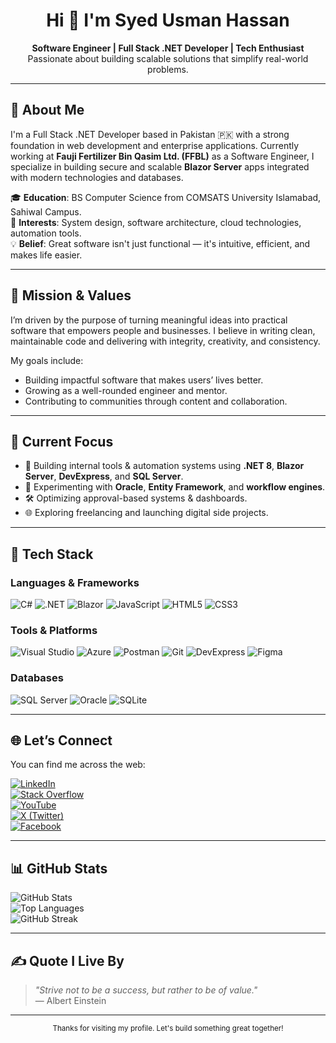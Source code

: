 <h1 align="center">Hi 👋 I'm Syed Usman Hassan</h1>

<p align="center">
  <strong>Software Engineer | Full Stack .NET Developer | Tech Enthusiast</strong><br/>
  Passionate about building scalable solutions that simplify real-world problems.
</p>

---

## 🚀 About Me

I'm a Full Stack .NET Developer based in Pakistan 🇵🇰 with a strong foundation in web development and enterprise applications. Currently working at **Fauji Fertilizer Bin Qasim Ltd. (FFBL)** as a Software Engineer, I specialize in building secure and scalable **Blazor Server** apps integrated with modern technologies and databases.

🎓 **Education**: BS Computer Science from COMSATS University Islamabad, Sahiwal Campus.  
🧠 **Interests**: System design, software architecture, cloud technologies, automation tools.  
💡 **Belief**: Great software isn't just functional — it's intuitive, efficient, and makes life easier.

---

## 🎯 Mission & Values

I’m driven by the purpose of turning meaningful ideas into practical software that empowers people and businesses. I believe in writing clean, maintainable code and delivering with integrity, creativity, and consistency.

My goals include:
- Building impactful software that makes users’ lives better.
- Growing as a well-rounded engineer and mentor.
- Contributing to communities through content and collaboration.

---

## 💼 Current Focus

- 🔧 Building internal tools & automation systems using **.NET 8**, **Blazor Server**, **DevExpress**, and **SQL Server**.
- 🧪 Experimenting with **Oracle**, **Entity Framework**, and **workflow engines**.
- 🛠️ Optimizing approval-based systems & dashboards.
- 🌐 Exploring freelancing and launching digital side projects.

---

## 🧰 Tech Stack

### Languages & Frameworks
![C#](https://img.shields.io/badge/C%23-%23239120.svg?style=flat-square&logo=csharp&logoColor=white)
![.NET](https://img.shields.io/badge/.NET-512BD4.svg?style=flat-square&logo=dotnet&logoColor=white)
![Blazor](https://img.shields.io/badge/Blazor-5C2D91.svg?style=flat-square&logo=blazor&logoColor=white)
![JavaScript](https://img.shields.io/badge/JavaScript-F7DF1E.svg?style=flat-square&logo=javascript&logoColor=black)
![HTML5](https://img.shields.io/badge/HTML5-E34F26.svg?style=flat-square&logo=html5&logoColor=white)
![CSS3](https://img.shields.io/badge/CSS3-1572B6.svg?style=flat-square&logo=css3&logoColor=white)

### Tools & Platforms
![Visual Studio](https://img.shields.io/badge/Visual_Studio-5C2D91.svg?style=flat-square&logo=visualstudio&logoColor=white)
![Azure](https://img.shields.io/badge/Azure-0078D4.svg?style=flat-square&logo=microsoftazure&logoColor=white)
![Postman](https://img.shields.io/badge/Postman-FF6C37.svg?style=flat-square&logo=postman&logoColor=white)
![Git](https://img.shields.io/badge/Git-F05032.svg?style=flat-square&logo=git&logoColor=white)
![DevExpress](https://img.shields.io/badge/DevExpress-FF6D00.svg?style=flat-square&logo=devexpress&logoColor=white)
![Figma](https://img.shields.io/badge/Figma-F24E1E.svg?style=flat-square&logo=figma&logoColor=white)

### Databases
![SQL Server](https://img.shields.io/badge/SQL_Server-CC2927.svg?style=flat-square&logo=microsoftsqlserver&logoColor=white)
![Oracle](https://img.shields.io/badge/Oracle-F80000.svg?style=flat-square&logo=oracle&logoColor=white)
![SQLite](https://img.shields.io/badge/SQLite-003B57.svg?style=flat-square&logo=sqlite&logoColor=white)

---

## 🌐 Let’s Connect

You can find me across the web:

[![LinkedIn](https://img.shields.io/badge/LinkedIn-%230077B5.svg?style=flat-square&logo=linkedin&logoColor=white)](https://linkedin.com/in/syed-usman-hassan-naqvi)  
[![Stack Overflow](https://img.shields.io/badge/StackOverflow-FE7A16.svg?style=flat-square&logo=stackoverflow&logoColor=white)](https://stackoverflow.com/users/syed-usman-hassan)  
[![YouTube](https://img.shields.io/badge/YouTube-FF0000.svg?style=flat-square&logo=youtube&logoColor=white)](https://youtube.com/@syedusmanhassan)  
[![X (Twitter)](https://img.shields.io/badge/X-black.svg?style=flat-square&logo=X&logoColor=white)](https://x.com/UsmanNaqvi_)  
[![Facebook](https://img.shields.io/badge/Facebook-1877F2.svg?style=flat-square&logo=facebook&logoColor=white)](https://facebook.com/usmannaqvi4)

---

## 📊 GitHub Stats

![GitHub Stats](https://github-readme-stats.vercel.app/api?username=sydusman&show_icons=true&theme=default&hide_border=true)  
![Top Languages](https://github-readme-stats.vercel.app/api/top-langs/?username=sydusman&layout=compact&theme=default&hide_border=true)  
![GitHub Streak](https://github-readme-streak-stats.herokuapp.com/?user=sydusman&theme=default&hide_border=true)

---

## ✍️ Quote I Live By

> *"Strive not to be a success, but rather to be of value."*  
> — Albert Einstein

---

<p align="center"><sub>Thanks for visiting my profile. Let's build something great together!</sub></p>
